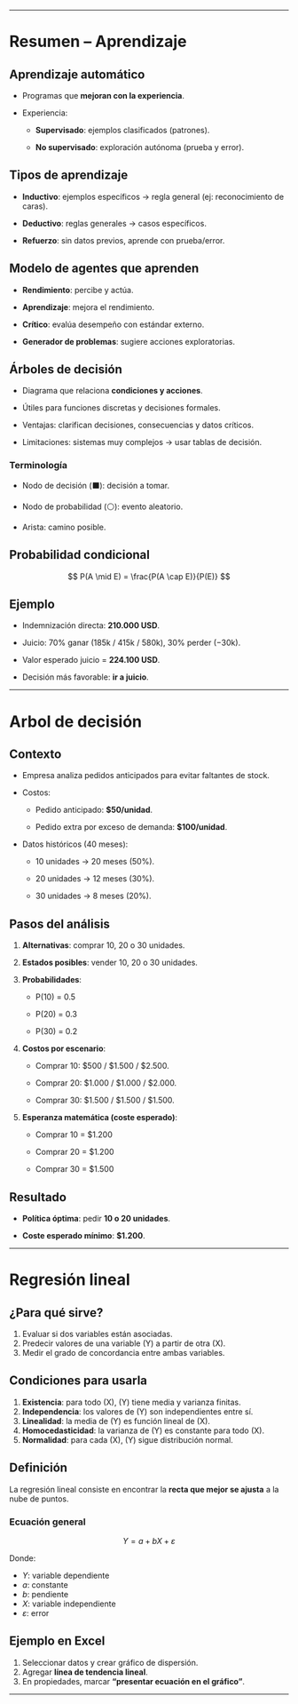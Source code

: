 -- -
# Resumen – Aprendizaje

## Aprendizaje automático

- Programas que **mejoran con la experiencia**.
    
- Experiencia:
    
    - **Supervisado**: ejemplos clasificados (patrones).
        
    - **No supervisado**: exploración autónoma (prueba y error).
        

## Tipos de aprendizaje

- **Inductivo**: ejemplos específicos → regla general (ej: reconocimiento de caras).
    
- **Deductivo**: reglas generales → casos específicos.
    
- **Refuerzo**: sin datos previos, aprende con prueba/error.
    

## Modelo de agentes que aprenden

- **Rendimiento**: percibe y actúa.
    
- **Aprendizaje**: mejora el rendimiento.
    
- **Crítico**: evalúa desempeño con estándar externo.
    
- **Generador de problemas**: sugiere acciones exploratorias.
    

## Árboles de decisión

- Diagrama que relaciona **condiciones y acciones**.
    
- Útiles para funciones discretas y decisiones formales.
    
- Ventajas: clarifican decisiones, consecuencias y datos críticos.
    
- Limitaciones: sistemas muy complejos → usar tablas de decisión.
    

### Terminología

- Nodo de decisión (⬛): decisión a tomar.
    
- Nodo de probabilidad (⚪): evento aleatorio.
    
- Arista: camino posible.
    

## Probabilidad condicional

$$
P(A \mid E) = \frac{P(A \cap E)}{P(E)}
$$


## Ejemplo

- Indemnización directa: **210.000 USD**.
    
- Juicio: 70% ganar (185k / 415k / 580k), 30% perder (−30k).
    
- Valor esperado juicio = **224.100 USD**.
    
- Decisión más favorable: **ir a juicio**.
    

---
# Arbol de decisión

## Contexto

- Empresa analiza pedidos anticipados para evitar faltantes de stock.
    
- Costos:
    
    - Pedido anticipado: **$50/unidad**.
        
    - Pedido extra por exceso de demanda: **$100/unidad**.
        
- Datos históricos (40 meses):
    
    - 10 unidades → 20 meses (50%).
        
    - 20 unidades → 12 meses (30%).
        
    - 30 unidades → 8 meses (20%).
        

## Pasos del análisis

1. **Alternativas**: comprar 10, 20 o 30 unidades.
    
2. **Estados posibles**: vender 10, 20 o 30 unidades.
    
3. **Probabilidades**:
    
    - P(10) = 0.5
        
    - P(20) = 0.3
        
    - P(30) = 0.2
        
4. **Costos por escenario**:
    
    - Comprar 10: $500 / $1.500 / $2.500.
        
    - Comprar 20: $1.000 / $1.000 / $2.000.
        
    - Comprar 30: $1.500 / $1.500 / $1.500.
        
5. **Esperanza matemática (coste esperado)**:
    
    - Comprar 10 = $1.200
        
    - Comprar 20 = $1.200
        
    - Comprar 30 = $1.500
        

## Resultado

- **Política óptima**: pedir **10 o 20 unidades**.
    
- **Coste esperado mínimo**: **$1.200**.
    

---
# Regresión lineal

## ¿Para qué sirve?
1. Evaluar si dos variables están asociadas.  
2. Predecir valores de una variable \(Y\) a partir de otra \(X\).  
3. Medir el grado de concordancia entre ambas variables.  

## Condiciones para usarla
1. **Existencia**: para todo \(X\), \(Y\) tiene media y varianza finitas.  
2. **Independencia**: los valores de \(Y\) son independientes entre sí.  
3. **Linealidad**: la media de \(Y\) es función lineal de \(X\).  
4. **Homocedasticidad**: la varianza de \(Y\) es constante para todo \(X\).  
5. **Normalidad**: para cada \(X\), \(Y\) sigue distribución normal.  

## Definición
La regresión lineal consiste en encontrar la **recta que mejor se ajusta** a la nube de puntos.  

### Ecuación general
$$
Y = a + bX + \varepsilon
$$

Donde:  
- $Y$: variable dependiente  
- $a$: constante  
- $b$: pendiente  
- $X$: variable independiente  
- $\varepsilon$: error  

## Ejemplo en Excel
1. Seleccionar datos y crear gráfico de dispersión.  
2. Agregar **línea de tendencia lineal**.  
3. En propiedades, marcar **“presentar ecuación en el gráfico”**.  
-- -

